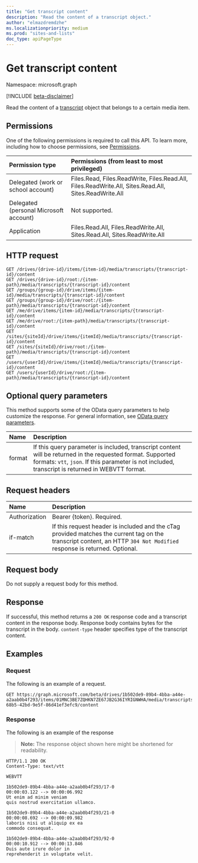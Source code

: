 ```yaml
---
title: "Get transcript content"
description: "Read the content of a transcript object."
author: "elmazdremdzhe"
ms.localizationpriority: medium
ms.prod: "sites-and-lists"
doc_type: apiPageType
---
```


# Get transcript content
Namespace: microsoft.graph

[!INCLUDE [beta-disclaimer](../../includes/beta-disclaimer.md)]

Read the content of a [transcript](../resources/transcript.md) object that belongs to a certain media item. 

## Permissions
One of the following permissions is required to call this API. To learn more, including how to choose permissions, see [Permissions](/graph/permissions-reference).

|Permission type|Permissions (from least to most privileged)|
|:---|:---|
|Delegated (work or school account)|Files.Read, Files.ReadWrite, Files.Read.All, Files.ReadWrite.All, Sites.Read.All, Sites.ReadWrite.All|
|Delegated (personal Microsoft account) | Not supported.    |
|Application|Files.Read.All, Files.ReadWrite.All, Sites.Read.All, Sites.ReadWrite.All|

## HTTP request

<!-- {
  "blockType": "ignored"
}
-->
``` http
GET /drives/{drive-id}/items/{item-id}/media/transcripts/{transcript-id}/content
GET /drives/{drive-id}/root:/{item-path}/media/transcripts/{transcript-id}/content
GET /groups/{group-id}/drive/items/{item-id}/media/transcripts/{transcript-id}/content
GET /groups/{group-id}/drive/root:/{item-path}/media/transcripts/{transcript-id}/content
GET /me/drive/items/{item-id}/media/transcripts/{transcript-id}/content
GET /me/drive/root:/{item-path}/media/transcripts/{transcript-id}/content
GET /sites/{siteId}/drive/items/{itemId}/media/transcripts/{transcript-id}/content
GET /sites/{siteId}/drive/root:/{item-path}/media/transcripts/{transcript-id}/content
GET /users/{userId}/drive/items/{itemId}/media/transcripts/{transcript-id}/content
GET /users/{userId}/drive/root:/{item-path}/media/transcripts/{transcript-id}/content
```

## Optional query parameters
This method supports some of the OData query parameters to help customize the response. For general information, see [OData query parameters](/graph/query-parameters).

|Name|Description|
|:---|:---|
|format|If this query parameter is included, transcript content will be returned in the requested format. Supported formats: `vtt`, `json`. If this parameter is not included, transcript is returned in WEBVTT format.|

## Request headers
|Name|Description|
|:---|:---|
|Authorization|Bearer {token}. Required.|
|if-match| If this request header is included and the cTag provided matches the current tag on the transcript content, an HTTP `304 Not Modified` response is returned. Optional.|

## Request body
Do not supply a request body for this method.

## Response

If successful, this method returns a `200 OK` response code and a transcript content in the response body.
Response body contains bytes for the transcript in the body. `content-type` header specifies type of the transcript content.

## Examples

### Request
The following is an example of a request.
<!-- {
  "blockType": "request",
  "name": "get_transcript_content"
}
-->
``` http
GET https://graph.microsoft.com/beta/drives/1b502de9-89b4-4bba-a44e-a2aab0b4f293/items/01MNC3BE7ZQHKN7ZE67JB2G36IYRIGNWHA/media/transcripts/9415fe71-68b5-42bd-9e5f-86d41ef3efc9/content
```

### Response
The following is an example of the response
>**Note:** The response object shown here might be shortened for readability.
<!-- {
  "blockType": "response",
  "truncated": true,
  "@odata.type": "stream"
}
-->
``` http
HTTP/1.1 200 OK
Content-Type: text/vtt

WEBVTT

1b502de9-89b4-4bba-a44e-a2aab0b4f293/17-0
00:00:03.122 --> 00:00:06.992
Ut enim ad minim veniam
quis nostrud exercitation ullamco.

1b502de9-89b4-4bba-a44e-a2aab0b4f293/21-0
00:00:08.692 --> 00:00:09.982
laboris nisi ut aliquip ex ea
commodo consequat.

1b502de9-89b4-4bba-a44e-a2aab0b4f293/92-0
00:00:10.912 --> 00:00:13.846
Duis aute irure dolor in
reprehenderit in voluptate velit.
```

